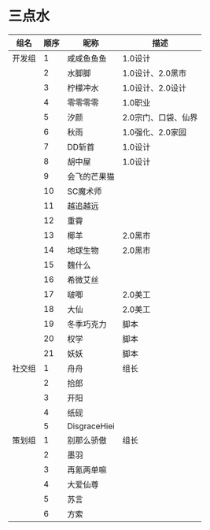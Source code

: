 # 三点水

组名  | 顺序   | 昵称 | 描述 |  
-- | --   | -- | -- | 
| 开发组 | 1  | 咸咸鱼鱼鱼 | 1.0设计 
|  | 2  | 水脚脚 | 1.0设计、2.0黑市
|  | 3  | 柠檬冲水 | 1.0设计、2.0设计
|  | 4  |  零零零零 | 1.0职业
|  | 5  |  汐颜 | 2.0宗门、口袋、仙界
|  | 6  |  秋雨 | 1.0强化、2.0家园
|  | 7  |  DD斩首 | 1.0设计
|  | 8  |  胡中屋 | 1.0设计
|  | 9  |  会飞的芒果猫 | 
|  | 10  |  SC魔术师 | 
|  | 11  |  越追越远 | 
|  | 12  |  重霄 | 
|  | 13  |  椰羊 | 2.0黑市
|  | 14  |  地球生物 | 2.0黑市
|  | 15  |  魏什么 | 
|  | 16  |  希微艾丝 | 
|  | 17  |  啵唧 | 2.0美工
|  | 18  |  大仙 | 2.0美工
|  | 19  |  冬季巧克力 | 脚本
|  | 20  |  权学 | 脚本
|  | 21  |  妖妖 | 脚本
| 社交组 | 1  | 舟舟   | 组长
|  | 2  | 拾郎   |
|  | 3  | 开阳   |
|  | 4  | 纸砚   |
|  | 5  | DisgraceHiei |
| 策划组 | 1  | 别那么骄傲 | 组长
|  | 2  | 墨羽 |
|  | 3  | 再氪两单嘛 |
|  | 4  | 大爱仙尊 |
|  | 5  | 苏言 |
|  | 6  | 方索 |